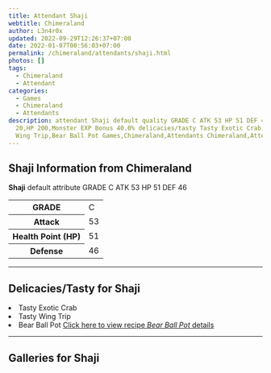 ```yaml
---
title: Attendant Shaji
webtitle: Chimeraland
author: L3n4r0x
updated: 2022-09-29T12:26:37+07:00
date: 2022-01-07T00:56:03+07:00
permalink: /chimeraland/attendants/shaji.html
photos: []
tags:
  - Chimeraland
  - Attendant
categories:
  - Games
  - Chimeraland
  - Attendants
description: attendant Shaji default quality GRADE C ATK 53 HP 51 DEF 46 Attack
  20,HP 200,Monster EXP Bonus 40.0% delicacies/tasty Tasty Exotic Crab,Tasty
  Wing Trip,Bear Ball Pot Games,Chimeraland,Attendants Chimeraland,Attendant
---
```


<section id="bootstrap-wrapper"><link rel="stylesheet" href="https://rawcdn.githack.com/dimaslanjaka/Web-Manajemen/bb6505ea081a75a7c845f65fb9d939276931c82f/css/bootstrap-4.5-wrapper.css"/><h2>Shaji Information from Chimeraland</h2><p><b>Shaji</b> default attribute GRADE C ATK 53 HP 51 DEF 46<table><tr><th>GRADE</th><td>C</td></tr><tr><th>Attack</th><td>53</td></tr><tr><th>Health Point (HP)</th><td>51</td></tr><tr><th>Defense</th><td>46</td></tr></table></p><hr/><h2>Delicacies/Tasty for Shaji</h2><li class="d-flex justify-content-between">Tasty Exotic Crab </li><li class="d-flex justify-content-between">Tasty Wing Trip </li><li class="d-flex justify-content-between">Bear Ball Pot <a href="/chimeraland/recipes/bear-ball-pot.html">Click here to view recipe <i>Bear Ball Pot</i> details</a></li><hr/><div id="gallery"><h2>Galleries for Shaji</h2><div class="row"></div></div></section>